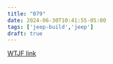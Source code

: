 ```yaml
---
title: "079"
date: 2024-06-30T10:41:55-05:00
tags: ['jeep-build','jeep']
draft: true
---
```

[WTJF link]()

